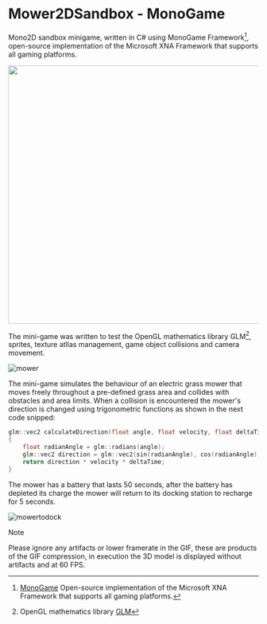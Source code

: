 # Mower2DSandbox - MonoGame
Mono2D sandbox minigame, written in C# using MonoGame Framework[^1], open-source implementation of the Microsoft XNA Framework that supports all gaming platforms.

<img src="https://user-images.githubusercontent.com/15893276/295272962-9d554e73-5226-4c56-a79e-155082c06609.png" data-canonical-src="[https://user-images.githubusercontent.com/15893276/9d554e73-5226-4c56-a79e-155082c06609.png](https://user-images.githubusercontent.com/15893276/295272962-9d554e73-5226-4c56-a79e-155082c06609.png)" width="801" height="519" />


The mini-game was written to test the OpenGL mathematics library GLM[^4], sprites, texture atllas management, game object collisions and camera movement.

![mower](https://github.com/MethodCa/Mower2DSandbox/assets/15893276/9168736e-7337-4152-be49-5ad6ee0d3e88)

The mini-game simulates the behaviour of an electric grass mower that moves freely throughout a pre-defined grass area and collides with obstacles and area limits. When a collision is encountered the mower's direction is changed using trigonometric functions as shown in the next code snipped:

```c++
glm::vec2 calculateDirection(float angle, float velocity, float deltaTime)
{
	float radianAngle = glm::radians(angle);
	glm::vec2 direction = glm::vec2(sin(radianAngle), cos(radianAngle));
	return direction * velocity * deltaTime;
}
```

The mower has a battery that lasts 50 seconds, after the battery has depleted its charge the mower will return to its docking station to recharge for 5 seconds.

![mowertodock](https://github.com/MethodCa/Mower2DSandbox/assets/15893276/ef005b4d-ac47-4b42-9fd2-58a206fecd25)


> [!NOTE]
> Please ignore any artifacts or lower framerate in the GIF, these are products of the GIF compression, in execution the 3D model is displayed without artifacts and at 60 FPS.

[^1]: [MonoGame](https://monogame.net/) Open-source implementation of the Microsoft XNA Framework that supports all gaming platforms. 
[^2]: OpenGL Extension Wrangler Library [GLEW](https://glew.sourceforge.net/)_
[^3]: Multi-platform library for OpenGL, OpenGL ES and Vulkan development. [GLFW](https://www.glfw.org/)
[^4]: OpenGL mathematics library [GLM](ttps://glm.g-truc.net/)

